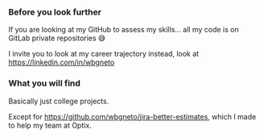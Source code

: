 ### Before you look further  
  
If you are looking at my GitHub to assess my skills... all my code is on GitLab private repositories 😅  
  
I invite you to look at my career trajectory instead, look at https://linkedin.com/in/wbgneto  

### What you will find
  
Basically just college projects.  
  
Except for https://github.com/wbgneto/jira-better-estimates, which I made to help my team at Optix.
